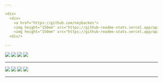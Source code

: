 ```yaml
---

<div>
  <div>
    <a href="https://github.com/neybackes">
    <img height="150em" src="https://github-readme-stats.vercel.app/api?username=neybackes&show_icons=true&theme=gruvbox&include_all_commits=true&count_private=true"/>
    <img height="150em" src="https://github-readme-stats.vercel.app/api/top-langs/?username=neybackes&layout=compact&langs_count=7&theme=gruvbox"/>
  <div/>
      
---
```

</div>
<div style="display: inline_block">
  <img src="https://img.shields.io/badge/Python-3776AB?style=for-the-badge&logo=python&logoColor=white">
  <img src="https://img.shields.io/badge/HTML5-E34F26?style=for-the-badge&logo=html5&logoColor=white"> 
  <img src="https://img.shields.io/badge/CSS3-1572B6?style=for-the-badge&logo=css3&logoColor=white">
  <img src="https://img.shields.io/badge/JavaScript-323330?style=for-the-badge&logo=javascript&logoColor=F7DF1E">
</div>  
    
---
</div>
<div style="display: inline_block">
  <a href="https://www.linkedin.com/in/silvioney-backes-27673b214/" target="_blank"><img src="https://img.shields.io/badge/LinkedIn-0077B5?style=for-the-badge&logo=linkedin&logoColor=white"></a>
  <a href="backesney@gmail.com" target="_blank"><img src="https://img.shields.io/badge/Gmail-D14836?style=for-the-badge&logo=gmail&logoColor=white"></a>  
  <a href="" target="_blank"><img src="https://img.shields.io/badge/Discord-7289DA?style=for-the-badge&logo=discord&logoColor=white"></a>  
  <a href="" target="_blank"><img src="https://img.shields.io/badge/Slack-4A154B?style=for-the-badge&logo=slack&logoColor=white"></a>
</div>
  
  ---
